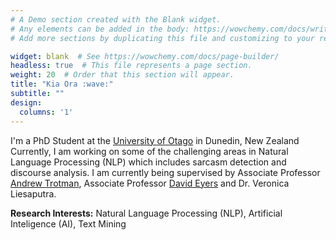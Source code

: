 ```yaml
---
# A Demo section created with the Blank widget.
# Any elements can be added in the body: https://wowchemy.com/docs/writing-markdown-latex/
# Add more sections by duplicating this file and customizing to your requirements.

widget: blank  # See https://wowchemy.com/docs/page-builder/
headless: true  # This file represents a page section.
weight: 20  # Order that this section will appear.
title: "Kia Ora :wave:"
subtitle: ""
design:
  columns: '1'
---
```


I'm a PhD Student at the [University of Otago](https://otago.ac.nz/) in Dunedin, New Zealand\
Currently, I am working on some of the challenging areas in Natural Language Processing (NLP) which includes sarcasm detection and discourse analysis. I am currently being supervised by Associate Professor [Andrew Trotman](https://www.cs.otago.ac.nz/homepages/andrew/), Associate Professor [David Eyers](https://dme.cspages.otago.ac.nz/) 
and Dr. Veronica Liesaputra.

**Research Interests:** Natural Language Processing (NLP), Artificial Inteligence (AI), Text Mining
